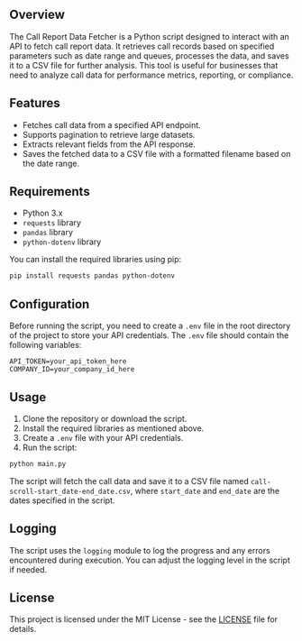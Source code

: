 ## Overview

The Call Report Data Fetcher is a Python script designed to interact with an API to fetch call report data. It retrieves call records based on specified parameters such as date range and queues, processes the data, and saves it to a CSV file for further analysis. This tool is useful for businesses that need to analyze call data for performance metrics, reporting, or compliance.

## Features

- Fetches call data from a specified API endpoint.
- Supports pagination to retrieve large datasets.
- Extracts relevant fields from the API response.
- Saves the fetched data to a CSV file with a formatted filename based on the date range.

## Requirements

- Python 3.x
- `requests` library
- `pandas` library
- `python-dotenv` library

You can install the required libraries using pip:
```bash
pip install requests pandas python-dotenv
```

## Configuration

Before running the script, you need to create a `.env` file in the root directory of the project to store your API credentials. The `.env` file should contain the following variables:
```
API_TOKEN=your_api_token_here
COMPANY_ID=your_company_id_here
```

## Usage

1. Clone the repository or download the script.
2. Install the required libraries as mentioned above.
3. Create a `.env` file with your API credentials.
4. Run the script:
```bash
python main.py
```

The script will fetch the call data and save it to a CSV file named `call-scroll-start_date-end_date.csv`, where `start_date` and `end_date` are the dates specified in the script.

## Logging

The script uses the `logging` module to log the progress and any errors encountered during execution. You can adjust the logging level in the script if needed.

## License

This project is licensed under the MIT License - see the [LICENSE](LICENSE) file for details.